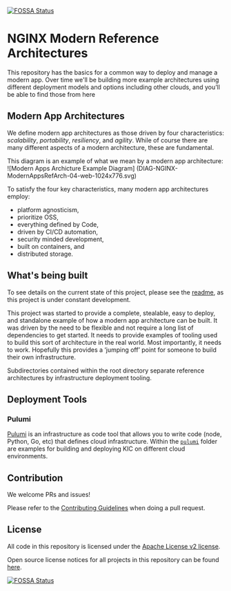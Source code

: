 [![FOSSA Status](https://app.fossa.com/api/projects/custom%2B5618%2Fgit%40github.com%3Anginxinc%2Fkic-reference-architectures.git.svg?type=shield)](https://app.fossa.com/projects/custom%2B5618%2Fgit%40github.com%3Anginxinc%2Fkic-reference-architectures.git?ref=badge_shield)

# NGINX Modern Reference Architectures

This repository has the basics for a common way to deploy and manage a modern app. Over time we'll be building more example architectures using different deployment models and options including other clouds, and you’ll be able to find those from here

## Modern App Architectures
We define modern app architectures as those driven by four characteristics: *scalability*, *portability*, *resiliency*, and *agility*. While of course there are many different aspects of a modern architecture, these are fundamental.

This diagram is an example of what we mean by a modern app architecture:
 ![Modern Apps Archicture Example Diagram] (DIAG-NGINX-ModernAppsRefArch-04-web-1024x776.svg)

To satisfy the four key characteristics, many modern app architectures employ:
* platform agnosticism,
* prioritize OSS,
* everything defined by Code,
* driven by CI/CD automation,
* security minded development,
* built on containers, and
* distributed storage.


## What's being built
To see details on the current state of this project, please see the [readme](https://github.com/nginxinc/kic-reference-architectures/tree/master/pulumi/aws), as this project is under constant development.

This project was started to provide a complete, stealable, easy to deploy, and standalone example of how a modern app architecture can be built.  It was driven by the need to be flexible and not require a long list of dependencies to get started.  It needs to provide examples of tooling used to build this sort of architecture in the real world. Most importantly, it needs to work. Hopefully this provides a ‘jumping off’ point for someone to build their own infrastructure.

Subdirectories contained within the root directory separate reference architectures by infrastructure deployment tooling.

## Deployment Tools

### Pulumi

[Pulumi](https://www.pulumi.com/) is an infrastructure as code tool that
allows you to write code (node, Python, Go, etc) that defines cloud
infrastructure. Within the [`pulumi`](./pulumi) folder are examples for
building and deploying KIC on different cloud environments.

## Contribution

We welcome PRs and issues!

Please refer to the [Contributing Guidelines](CONTRIBUTING.md) when doing a
pull request.  

## License

All code in this repository is licensed under the
[Apache License v2 license](./LICENSE).

Open source license notices for all projects in this repository can be found [here](https://app.fossa.com/reports/92595e16-c0b8-4c68-8c76-59696b6ac219).

[![FOSSA Status](https://app.fossa.com/api/projects/custom%2B5618%2Fgit%40github.com%3Anginxinc%2Fkic-reference-architectures.git.svg?type=large)](https://app.fossa.com/projects/custom%2B5618%2Fgit%40github.com%3Anginxinc%2Fkic-reference-architectures.git?ref=badge_large)
